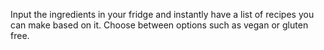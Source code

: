 Input the ingredients in your fridge and instantly have a list of recipes you can make based on it. Choose between options such as vegan or gluten free.
